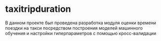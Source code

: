 # taxitripduration

В данном проекте был проведена разработка модуля оценки времени поездки на такси посредством построения моделей машинного обучения и настройки гиперпараметров с помощью кросс-валидации
